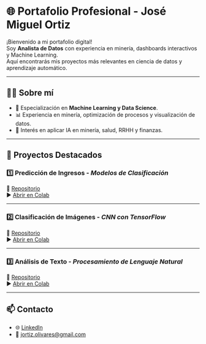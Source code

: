 # 🌐 Portafolio Profesional - José Miguel Ortiz

¡Bienvenido a mi portafolio digital!  
Soy **Analista de Datos** con experiencia en minería, dashboards interactivos y Machine Learning.  
Aquí encontrarás mis proyectos más relevantes en ciencia de datos y aprendizaje automático.

---

## 👨‍💻 Sobre mí
- 🎯 Especialización en **Machine Learning y Data Science**.  
- 📊 Experiencia en minería, optimización de procesos y visualización de datos.  
- 🤖 Interés en aplicar IA en minería, salud, RRHH y finanzas.  

---

## 🚀 Proyectos Destacados

### 1️⃣ Predicción de Ingresos - *Modelos de Clasificación*
🔗 [Repositorio](https://github.com/ortijm/proyecto-ml-interpretacion)  
▶️ [Abrir en Colab](https://colab.research.google.com/github/ortijm/proyecto-ml-interpretacion/blob/master/notebooks/proyecto.ipynb)

---

### 2️⃣ Clasificación de Imágenes - *CNN con TensorFlow*
🔗 [Repositorio](https://github.com/ortijm/proyecto-ml-imagenes)  
▶️ [Abrir en Colab](https://colab.research.google.com/github/ortijm/proyecto-ml-imagenes/blob/master/notebooks/proyecto.ipynb)

---

### 3️⃣ Análisis de Texto - *Procesamiento de Lenguaje Natural*
🔗 [Repositorio](https://github.com/ortijm/proyecto-ml-nlp)  
▶️ [Abrir en Colab](https://colab.research.google.com/github/ortijm/proyecto-ml-nlp/blob/master/notebooks/proyecto-nlp.ipynb)

---

## 📫 Contacto
- 🌐 [LinkedIn](https://www.linkedin.com/in/jortiz-olivares)  
- 📧 jortiz.olivares@gmail.com 
